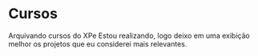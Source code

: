 # Cursos
Arquivando cursos do XPe
Estou realizando, logo deixo em uma exibição melhor os projetos que eu considerei mais relevantes.

